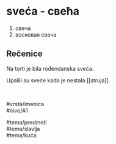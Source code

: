 # sveća - свећа

1. свеча  
2. восковая свеча  

## Rečenice

Na torti je bila rođendanska sveća.  

Upalili su sveće kada je nestala [[struja]].  

<br>

#vrsta/imenica  
#nivo/A1  

#tema/predmeti  
#tema/slavlja  
#tema/kuća  
